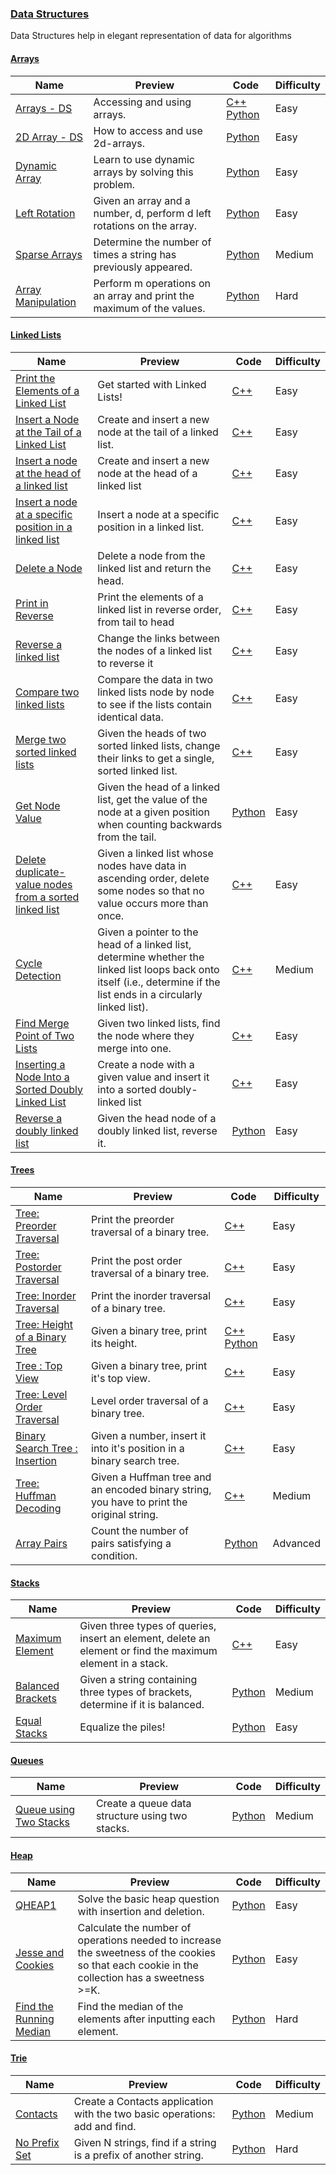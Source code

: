 ### [Data Structures](https://www.hackerrank.com/domains/data-structures)
Data Structures help in elegant representation of data for algorithms

#### [Arrays](https://www.hackerrank.com/domains/data-structures/arrays)

Name | Preview | Code | Difficulty
---- | ------- | ---- | ----------
[Arrays - DS](https://www.hackerrank.com/challenges/arrays-ds)|Accessing and using arrays.|[C++](arrays/arrays-ds.cpp) [Python](arrays/arrays-ds.py)|Easy
[2D Array - DS](https://www.hackerrank.com/challenges/2d-array)|How to access and use 2d-arrays.|[Python](arrays/2d-array.py)|Easy
[Dynamic Array](https://www.hackerrank.com/challenges/dynamic-array)|Learn to use dynamic arrays by solving this problem.|[Python](arrays/dynamic-array.py)|Easy
[Left Rotation](https://www.hackerrank.com/challenges/array-left-rotation)|Given an array and a number, d, perform d left rotations on the array.|[Python](arrays/array-left-rotation.py)|Easy
[Sparse Arrays](https://www.hackerrank.com/challenges/sparse-arrays)|Determine the number of times a string has previously appeared.|[Python](arrays/sparse-arrays.py)|Medium
[Array Manipulation](https://www.hackerrank.com/challenges/crush)|Perform m operations on an array and print the maximum of the values.|[Python](arrays/crush.py)|Hard
#### [Linked Lists](https://www.hackerrank.com/domains/data-structures/linked-lists)

Name | Preview | Code | Difficulty
---- | ------- | ---- | ----------
[Print the Elements of a Linked List](https://www.hackerrank.com/challenges/print-the-elements-of-a-linked-list)|Get started with Linked Lists!|[C++](linked-lists/print-the-elements-of-a-linked-list.cpp)|Easy
[Insert a Node at the Tail of a Linked List](https://www.hackerrank.com/challenges/insert-a-node-at-the-tail-of-a-linked-list)|Create and insert a new node at the tail of a linked list.|[C++](linked-lists/insert-a-node-at-the-tail-of-a-linked-list.cpp)|Easy
[Insert a node at the head of a linked list](https://www.hackerrank.com/challenges/insert-a-node-at-the-head-of-a-linked-list)|Create and insert a new node at the head of a linked list|[C++](linked-lists/insert-a-node-at-the-head-of-a-linked-list.cpp)|Easy
[Insert a node at a specific position in a linked list](https://www.hackerrank.com/challenges/insert-a-node-at-a-specific-position-in-a-linked-list)|Insert a node at a specific position in a linked list.|[C++](linked-lists/insert-a-node-at-a-specific-position-in-a-linked-list.cpp)|Easy
[Delete a Node](https://www.hackerrank.com/challenges/delete-a-node-from-a-linked-list)|Delete a node from the linked list and return the head.|[C++](linked-lists/delete-a-node-from-a-linked-list.cpp)|Easy
[Print in Reverse](https://www.hackerrank.com/challenges/print-the-elements-of-a-linked-list-in-reverse)|Print the elements of a linked list in reverse order, from tail to head|[C++](linked-lists/print-the-elements-of-a-linked-list-in-reverse.cpp)|Easy
[Reverse a linked list](https://www.hackerrank.com/challenges/reverse-a-linked-list)|Change the links between the nodes of a linked list to reverse it|[C++](linked-lists/reverse-a-linked-list.cpp)|Easy
[Compare two linked lists](https://www.hackerrank.com/challenges/compare-two-linked-lists)|Compare the data in two linked lists node by node to see if the lists contain identical data.|[C++](linked-lists/compare-two-linked-lists.cpp)|Easy
[Merge two sorted linked lists](https://www.hackerrank.com/challenges/merge-two-sorted-linked-lists)|Given the heads of two sorted linked lists, change their links to get a single, sorted linked list.|[C++](linked-lists/merge-two-sorted-linked-lists.cpp)|Easy
[Get Node Value](https://www.hackerrank.com/challenges/get-the-value-of-the-node-at-a-specific-position-from-the-tail)|Given the head of a linked list, get the value of the node at a given position when counting backwards from the tail.|[Python](linked-lists/get-the-value-of-the-node-at-a-specific-position-from-the-tail.py)|Easy
[Delete duplicate-value nodes from a sorted linked list](https://www.hackerrank.com/challenges/delete-duplicate-value-nodes-from-a-sorted-linked-list)|Given a linked list whose nodes have data in ascending order, delete some nodes so that no value occurs more than once.|[C++](linked-lists/delete-duplicate-value-nodes-from-a-sorted-linked-list.cpp)|Easy
[Cycle Detection](https://www.hackerrank.com/challenges/detect-whether-a-linked-list-contains-a-cycle)|Given a pointer to the head of a linked list, determine whether the linked list loops back onto itself (i.e., determine if the list ends in a circularly linked list).|[C++](linked-lists/detect-whether-a-linked-list-contains-a-cycle.cpp)|Medium
[Find Merge Point of Two Lists](https://www.hackerrank.com/challenges/find-the-merge-point-of-two-joined-linked-lists)|Given two linked lists, find the node where they merge into one.|[C++](linked-lists/find-the-merge-point-of-two-joined-linked-lists.cpp)|Easy
[Inserting a Node Into a Sorted Doubly Linked List](https://www.hackerrank.com/challenges/insert-a-node-into-a-sorted-doubly-linked-list)|Create a node with a given value and insert it into a sorted doubly-linked list|[C++](linked-lists/insert-a-node-into-a-sorted-doubly-linked-list.cpp)|Easy
[Reverse a doubly linked list](https://www.hackerrank.com/challenges/reverse-a-doubly-linked-list)|Given the head node of a doubly linked list, reverse it.|[Python](linked-lists/reverse-a-doubly-linked-list.py)|Easy
#### [Trees](https://www.hackerrank.com/domains/data-structures/trees)

Name | Preview | Code | Difficulty
---- | ------- | ---- | ----------
[Tree: Preorder Traversal](https://www.hackerrank.com/challenges/tree-preorder-traversal)|Print the preorder traversal of a binary tree.|[C++](trees/tree-preorder-traversal.cpp)|Easy
[Tree: Postorder Traversal](https://www.hackerrank.com/challenges/tree-postorder-traversal)|Print the post order traversal of a binary tree.|[C++](trees/tree-postorder-traversal.cpp)|Easy
[Tree: Inorder Traversal](https://www.hackerrank.com/challenges/tree-inorder-traversal)|Print the inorder traversal of a binary tree.|[C++](trees/tree-inorder-traversal.cpp)|Easy
[Tree: Height of a Binary Tree](https://www.hackerrank.com/challenges/tree-height-of-a-binary-tree)|Given a binary tree, print its height.|[C++](trees/tree-height-of-a-binary-tree.cpp) [Python](trees/tree-height-of-a-binary-tree.py)|Easy
[Tree : Top View](https://www.hackerrank.com/challenges/tree-top-view)|Given a binary tree, print it's top view.|[C++](trees/tree-top-view.cpp)|Easy
[Tree: Level Order Traversal](https://www.hackerrank.com/challenges/tree-level-order-traversal)|Level order traversal of a binary tree.|[C++](trees/tree-level-order-traversal.cpp)|Easy
[Binary Search Tree : Insertion](https://www.hackerrank.com/challenges/binary-search-tree-insertion)|Given a number, insert it into it's position in a binary search tree.|[C++](trees/binary-search-tree-insertion.cpp)|Easy
[Tree: Huffman Decoding ](https://www.hackerrank.com/challenges/tree-huffman-decoding)|Given a Huffman tree and an encoded binary string, you have to print the original string.|[C++](trees/tree-huffman-decoding.cpp)|Medium
[Array Pairs](https://www.hackerrank.com/challenges/array-pairs)|Count the number of pairs satisfying a condition.|[Python](trees/array-pairs.py)|Advanced
#### [Stacks](https://www.hackerrank.com/domains/data-structures/stacks)

Name | Preview | Code | Difficulty
---- | ------- | ---- | ----------
[Maximum Element](https://www.hackerrank.com/challenges/maximum-element)|Given three types of queries, insert an element, delete an element or find the maximum element in a stack.|[C++](stacks/maximum-element.cpp)|Easy
[Balanced Brackets](https://www.hackerrank.com/challenges/balanced-brackets)|Given a string containing three types of brackets, determine if it is balanced.|[Python](stacks/balanced-brackets.py)|Medium
[Equal Stacks](https://www.hackerrank.com/challenges/equal-stacks)|Equalize the piles!|[Python](stacks/equal-stacks.py)|Easy
#### [Queues](https://www.hackerrank.com/domains/data-structures/queues)

Name | Preview | Code | Difficulty
---- | ------- | ---- | ----------
[Queue using Two Stacks](https://www.hackerrank.com/challenges/queue-using-two-stacks)|Create a queue data structure using two stacks.|[Python](queues/queue-using-two-stacks.py)|Medium
#### [Heap](https://www.hackerrank.com/domains/data-structures/heap)

Name | Preview | Code | Difficulty
---- | ------- | ---- | ----------
[QHEAP1](https://www.hackerrank.com/challenges/qheap1)|Solve the basic heap question with insertion and deletion.|[Python](heap/qheap1.py)|Easy
[Jesse and Cookies](https://www.hackerrank.com/challenges/jesse-and-cookies)|Calculate the number of operations needed to increase the sweetness of the cookies so that each cookie in the collection has a sweetness >=K.|[Python](heap/jesse-and-cookies.py)|Easy
[Find the Running Median](https://www.hackerrank.com/challenges/find-the-running-median)|Find the median of the elements after inputting each element.|[Python](heap/find-the-running-median.py)|Hard
#### [Trie](https://www.hackerrank.com/domains/data-structures/trie)

Name | Preview | Code | Difficulty
---- | ------- | ---- | ----------
[Contacts](https://www.hackerrank.com/challenges/contacts)|Create a Contacts application with the two basic operations: add and find.|[Python](trie/contacts.py)|Medium
[No Prefix Set](https://www.hackerrank.com/challenges/no-prefix-set)|Given N strings, find if a string is a prefix of another string.|[Python](trie/no-prefix-set.py)|Hard

